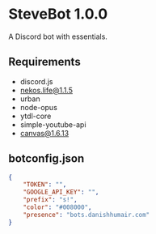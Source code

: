 # SteveBot 1.0.0

A Discord bot with essentials.

## Requirements
- discord.js
- nekos.life@1.1.5
- urban
- node-opus
- ytdl-core
- simple-youtube-api
- canvas@1.6.13

## botconfig.json
```json
{
    "TOKEN": "",
    "GOOGLE_API_KEY": "",
    "prefix": "s!",
    "color": "#008000",
    "presence": "bots.danishhumair.com"
}
```